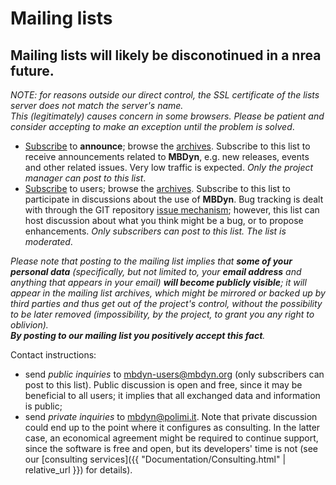 ---
---
# Mailing lists

## Mailing lists will likely be disconotinued in a nrea future.

_NOTE: for reasons outside our direct control, 
the SSL certificate of the lists server does not match the server's name.  
This (legitimately) causes concern in some browsers. 
Please be patient and consider accepting to make 
an exception until the problem is solved_.
 
* [Subscribe](https://mail.mbdyn.org/cgi-bin/mailman/listinfo/mbdyn-announce) 
  to **announce**; browse the [archives](http://mail.mbdyn.org/pipermail/mbdyn-announce/).
  Subscribe to this list to receive announcements related to **MBDyn**, 
  e.g. new releases, events and other related issues. 
  Very low traffic is expected.
  _Only the project manager can post to this list_. 
* [Subscribe](https://mail.mbdyn.org/cgi-bin/mailman/listinfo/mbdyn-users) 
  to users; browse the [archives](http://mail.mbdyn.org/pipermail/mbdyn-users/).
  Subscribe to this list to participate in discussions 
  about the use of **MBDyn**. 
  Bug tracking is dealt with through the GIT repository 
  [issue mechanism](https://public.gitlab.polimi.it/DAER/mbdyn/-/issues); 
  however, this list can host discussion about what you think might be a bug, or to propose enhancements. 
  _Only subscribers can post to this list. The list is moderated_.

_Please note that posting to the mailing list implies that
**some of your personal data** (specifically, but not limited to,
your **email address** and anything that appears in your email)
**will become publicly visible**; it will appear in the mailing list archives,
which might be mirrored or backed up by third parties and thus get
out of the project's control, without the possibility
to be later removed (impossibility, by the project, to grant you
any right to oblivion).  
**By posting to our mailing list you positively accept this fact**._

Contact instructions:
* send _public inquiries_ to [mbdyn-users@mbdyn.org](mailto://mbdyn-users@mbdyn.org) (only subscribers can post to this list). Public discussion is open and free, since it may be beneficial to all users; it implies that all exchanged data and information is public;
* send _private inquiries_ to
  [mbdyn@polimi.it](mailto://mbdyn@polimi.it).
  Note that private discussion could end up to the point where
  it configures as consulting. In the latter case,
  an economical agreement might be required to continue support,
  since the software is free and open, but its developers'
  time is not (see our
  [consulting services]({{ "Documentation/Consulting.html" | relative_url }})
  for details). 

